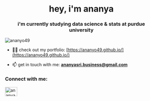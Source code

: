 <h1 align="center">hey, i'm ananya </h1>
<h3 align="center"> i'm currently studying data science & stats at purdue university</h3>

<p align="left"> <img src="https://komarev.com/ghpvc/?username=ananyo49&label=Profile%20views&color=0e75b6&style=flat" alt="ananyo49" /> </p>

- 👨‍💻 check out my portfolio: [https://ananyo49.github.io/](https://ananyo49.github.io/)

- 📫 get in touch with me: **ananyasri.business@gmail.com**

<h3 align="left">Connect with me:</h3>
<p align="left">
<a href="https://linkedin.com/in/ananya49" target="blank"><img align="center" src="https://raw.githubusercontent.com/rahuldkjain/github-profile-readme-generator/master/src/images/icons/Social/linked-in-alt.svg" alt="ananya49" height="30" width="40" /></a>
</p>
